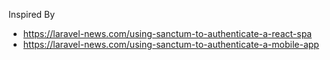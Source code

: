 Inspired By

- https://laravel-news.com/using-sanctum-to-authenticate-a-react-spa
- https://laravel-news.com/using-sanctum-to-authenticate-a-mobile-app
